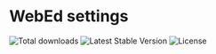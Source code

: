 # WebEd settings
![Total downloads](https://poser.pugx.org/sgsoft-studio/settings/d/total.svg)
![Latest Stable Version](https://poser.pugx.org/sgsoft-studio/settings/v/stable.svg)
![License](https://poser.pugx.org/sgsoft-studio/settings/license.svg)